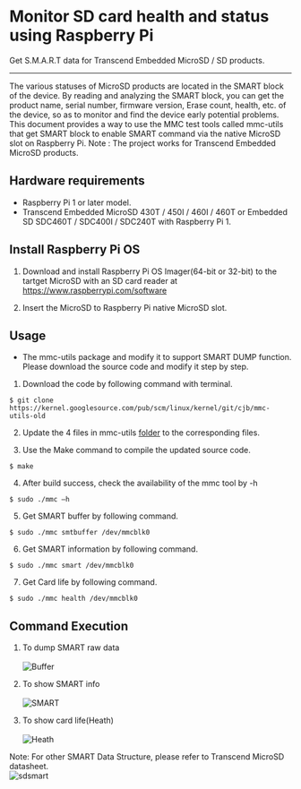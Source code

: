 # Monitor SD card health and status using Raspberry Pi
Get S.M.A.R.T data for Transcend Embedded MicroSD / SD products. 

-------------------------
The various statuses of MicroSD products are located in the SMART block of the device. 
By reading and analyzing the SMART block, you can get the product name, serial number, firmware version, Erase count, health, etc. of the device, so as to monitor and find the 
device early potential problems. This document provides a way to use the MMC test tools called mmc-utils that get SMART block to enable SMART command via the native MicroSD slot on Raspberry Pi. 
Note : The project works for Transcend Embedded MicroSD products.

Hardware requirements
-------------------------
* Raspberry Pi 1 or later model.
* Transcend Embedded MicroSD 430T / 450I / 460I / 460T or Embedded SD SDC460T / SDC400I / SDC240T with Raspberry Pi 1.

Install Raspberry Pi OS
-------------------------
1. Download and install Raspberry Pi OS Imager(64-bit or 32-bit) to the tartget MicroSD with an SD card reader at https://www.raspberrypi.com/software

2. Insert the MicroSD to Raspberry Pi native MicroSD slot.

Usage
-------------------------

- The mmc-utils package and modify it to support SMART DUMP function. Please download the source code and modify it step by step.

1. Download the code by following command with terminal.
```
$ git clone https://kernel.googlesource.com/pub/scm/linux/kernel/git/cjb/mmc-utils-old
```

2. Update the 4 files in mmc-utils [folder](https://github.com/transcend-information/RaspberryPi-SDcard-SMARTQuery/tree/main/mmc-utils) to the corresponding files.

3. Use the Make command to compile the updated source code.
```
$ make
```
4. After build success, check the availability of the mmc tool by -h
```
$ sudo ./mmc –h
``` 
5. Get SMART buffer by following command.
```
$ sudo ./mmc smtbuffer /dev/mmcblk0
``` 
6. Get SMART information by following command.
```
$ sudo ./mmc smart /dev/mmcblk0
``` 
7. Get Card life by following command.
```
$ sudo ./mmc health /dev/mmcblk0
``` 

Command Execution
-------------------------
1. To dump SMART raw data</br></br>
![Buffer](https://github.com/transcend-information/RaspberryPi-SDcard-SMARTQuery/blob/main/smtbuffer.png)

2. To show SMART info</br></br>
![SMART](https://github.com/transcend-information/RaspberryPi-SDcard-SMARTQuery/blob/main/smart.png)

3. To show card life(Heath)</br></br>
![Heath](https://github.com/transcend-information/RaspberryPi-SDcard-SMARTQuery/blob/main/health.png)

Note: For other SMART Data Structure, please refer to Transcend MicroSD datasheet.</br>
![sdsmart](https://github.com/transcend-information/RaspberryPi-SDcard-SMARTQuery/blob/main/sdsmart.PNG)
